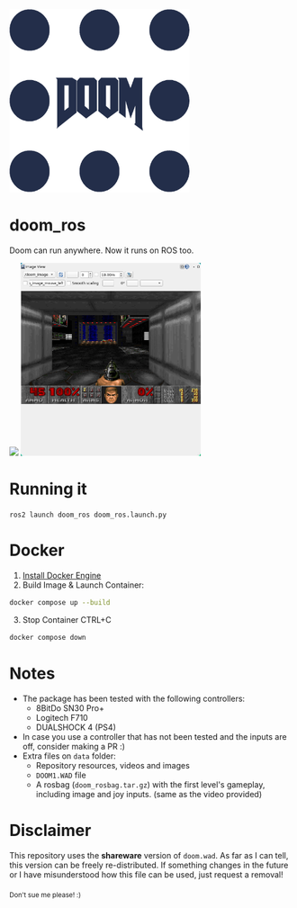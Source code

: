 <img src=data/doom_ros.png width="320px"/>

# doom_ros

Doom can run anywhere. Now it runs on ROS too.

<p float="left">
<img src=data/doom_lvl1.gif width="320px"/>
<img src=data/doom_rqt_image_view.png width="320px"/>
</p>

# Running it

`ros2 launch doom_ros doom_ros.launch.py`

# Docker
1. [Install Docker Engine](https://docs.docker.com/engine/install/)
2. Build Image & Launch Container: 
```bash
docker compose up --build
```
3. Stop Container CTRL+C
```bash
docker compose down
```

# Notes

- The package has been tested with the following controllers:
  - 8BitDo SN30 Pro+
  - Logitech F710
  - DUALSHOCK 4 (PS4)
- In case you use a controller that has not been tested and the inputs are off, consider making a PR :)
- Extra files on `data` folder:
  - Repository resources, videos and images
  - `DOOM1.WAD` file
  - A rosbag (`doom_rosbag.tar.gz`) with the first level's gameplay, including image and joy inputs. (same as the video provided)

# Disclaimer

This repository uses the **shareware** version of `doom.wad`. As far as I can tell, this version can be freely re-distributed. If something changes in the future or I have misunderstood how this file can be used, just request a removal!

<sub>Don't sue me please! :)</sub>
